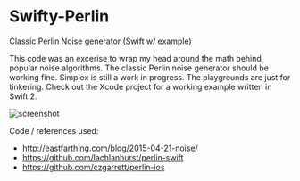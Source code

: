 # Swifty-Perlin
Classic Perlin Noise generator (Swift w/ example)

This code was an excerise to wrap my head around the math behind popular noise algorithms. 
The classic Perlin noise generator should be working fine. Simplex is still a work in progress.
The playgrounds are just for tinkering. Check out the Xcode project for a working example written in Swift 2.

![screenshot](http://monosnap.com/file/dN86Li73RU0Sfbef6MDo6Vlw9YT7yb.png)

Code / references used:
- http://eastfarthing.com/blog/2015-04-21-noise/
- https://github.com/lachlanhurst/perlin-swift
- https://github.com/czgarrett/perlin-ios
